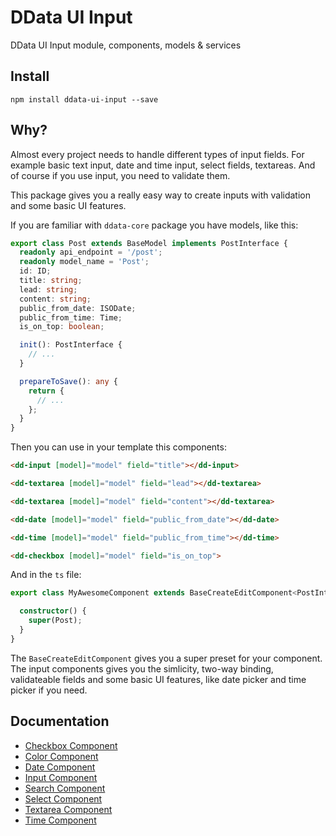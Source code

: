 # DData UI Input

DData UI Input module, components, models & services

## Install

`npm install ddata-ui-input --save`

## Why?

Almost every project needs to handle different types of input fields. For example basic text input, date
and time input, select fields, textareas. And of course if you use input, you need to validate them.

This package gives you a really easy way to create inputs with validation and some basic UI features.

If you are familiar with `ddata-core` package you have models, like this:

```typescript
export class Post extends BaseModel implements PostInterface {
  readonly api_endpoint = '/post';
  readonly model_name = 'Post';
  id: ID;
  title: string;
  lead: string;
  content: string;
  public_from_date: ISODate;
  public_from_time: Time;
  is_on_top: boolean;

  init(): PostInterface {
    // ...
  }

  prepareToSave(): any {
    return {
      // ...
    };
  }
}
```

Then you can use in your template this components:

```html
<dd-input [model]="model" field="title"></dd-input>

<dd-textarea [model]="model" field="lead"></dd-textarea>

<dd-textarea [model]="model" field="content"></dd-textarea>

<dd-date [model]="model" field="public_from_date"></dd-date>

<dd-time [model]="model" field="public_from_time"></dd-time>

<dd-checkbox [model]="model" field="is_on_top">
```

And in the `ts` file:

```typescript
export class MyAwesomeComponent extends BaseCreateEditComponent<PostInterface> implements OnInit {

  constructor() {
    super(Post);
  }
}
```

The `BaseCreateEditComponent` gives you a super preset for your component. The input components gives
you the simlicity, two-way binding, validateable fields and some basic UI features, like date picker
and time picker if you need.


## Documentation

- [Checkbox Component](src/doc/checbox-component)
- [Color Component](src/doc/color-component)
- [Date Component](src/doc/date-component)
- [Input Component](src/doc/input-component)
- [Search Component](src/doc/search-component)
- [Select Component](src/doc/select-component)
- [Textarea Component](src/doc/textarea-component)
- [Time Component](src/doc/time-component)
